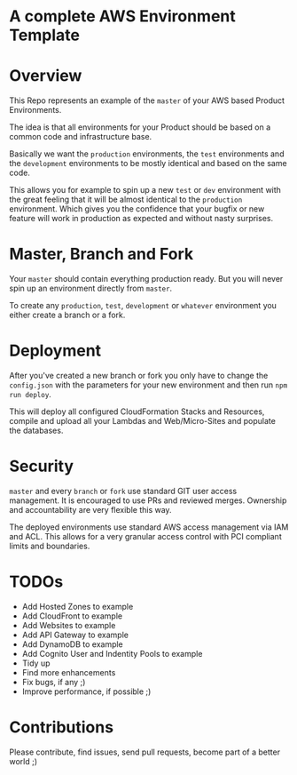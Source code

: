 # A complete AWS Environment Template

# Overview

This Repo represents an example of the `master` of your AWS based Product Environments.

The idea is that all environments for your Product should be based on a common code and infrastructure base.

Basically we want the `production` environments, the `test` environments and the `development` environments
to be mostly identical and based on the same code.

This allows you for example to spin up a new `test` or `dev` environment with the great feeling that
it will be almost identical to the `production` environment. Which gives you the confidence that your
bugfix or new feature will work in production as expected and without nasty surprises.

# Master, Branch and Fork

Your `master` should contain everything production ready. But you will never spin up an environment
directly from `master`.

To create any `production`, `test`, `development` or `whatever` environment you either create a
branch or a fork.

# Deployment

After you've created a new branch or fork you only have to change the `config.json` with the
parameters for your new environment and then run `npm run deploy`.

This will deploy all configured CloudFormation Stacks and Resources, compile and upload all your Lambdas
and Web/Micro-Sites and populate the databases.

# Security

`master` and every `branch` or `fork` use standard GIT user access management.
It is encouraged to use PRs and reviewed merges. Ownership and accountability are very flexible this way.

The deployed environments use standard AWS access management via IAM and ACL.
This allows for a very granular access control with PCI compliant limits and boundaries.

# TODOs

- Add Hosted Zones to example
- Add CloudFront to example
- Add Websites to example
- Add API Gateway to example
- Add DynamoDB to example
- Add Cognito User and Indentity Pools to example
- Tidy up
- Find more enhancements
- Fix bugs, if any ;)
- Improve performance, if possible ;)

# Contributions

Please contribute, find issues, send pull requests, become part of a better world ;)
